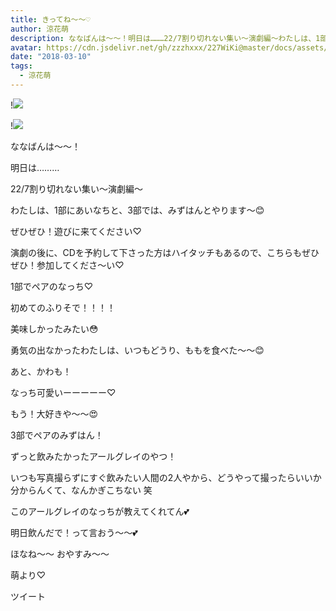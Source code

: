 ```yaml
---
title: きってね〜〜♡
author: 涼花萌
description: ななばんは～～！明日は………22/7割り切れない集い～演劇編～わたしは、1部にあいなちと、3部では、みずはんとやります〜😊ぜひぜひ！遊びに来てください♡...
avatar: https://cdn.jsdelivr.net/gh/zzzhxxx/227WiKi@master/docs/assets/photo/avatar/moe.jpg
date: "2018-03-10"
tags:
  - 涼花萌
---
```


!![](https://cdn.jsdelivr.net/gh/zzzhxxx/227WiKi-image@master/blog-image/moe-2018-03-10_1.jpg)

!![](https://cdn.jsdelivr.net/gh/zzzhxxx/227WiKi-image@master/blog-image/moe-2018-03-10_2.jpg)






ななばんは～～！





明日は………

22/7割り切れない集い～演劇編～





わたしは、1部にあいなちと、3部では、みずはんとやります〜😊






ぜひぜひ！遊びに来てください♡



演劇の後に、CDを予約して下さった方はハイタッチもあるので、こちらもぜひぜひ！参加してくださ〜い♡
















1部でペアのなっち♡







初めてのふりそで！！！！




美味しかったみたい😳






勇気の出なかったわたしは、いつもどうり、ももを食べた〜〜😊



あと、かわも！




なっち可愛いーーーーー♡



もう！大好きや〜〜😍

















3部でペアのみずはん！







ずっと飲みたかったアールグレイのやつ！





いつも写真撮らずにすぐ飲みたい人間の2人やから、どうやって撮ったらいいか分からんくて、なんかぎこちない 笑







このアールグレイのなっちが教えてくれてん💕




明日飲んだで！って言おう〜〜💕












ほなね〜〜
おやすみ〜〜






萌より♡


ツイート



